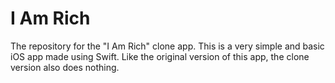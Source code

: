# I Am Rich
The repository for the "I Am Rich" clone app.
This is a very simple and basic iOS app made using Swift.
Like the original version of this app, the clone version also does nothing.
